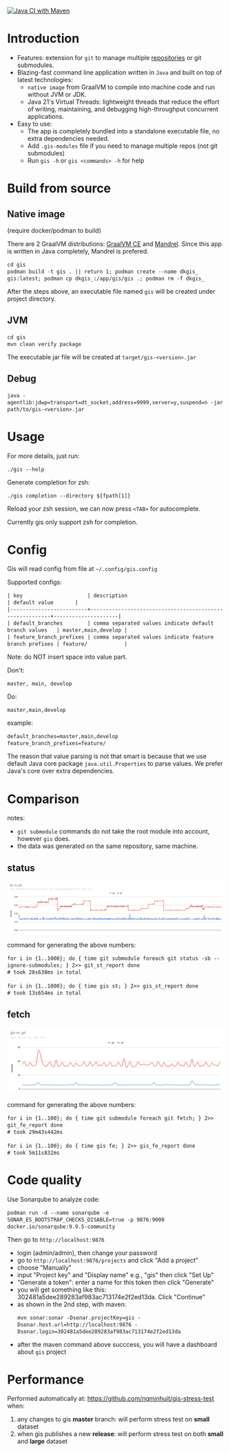 [![Java CI with Maven](https://github.com/nqminhuit/gis/actions/workflows/maven.yml/badge.svg?branch=master)](https://github.com/nqminhuit/gis/actions/workflows/maven.yml)

# Introduction
- Features: extension for `git` to manage multiple [repositories](https://github.com/nqminhuit/gis/issues/14) or git submodules.
- Blazing-fast command line application written in `Java` and built on top of latest technologies:
    - `native image` from GraalVM to compile into machine code and run without JVM or JDK.
    - Java 21's Virtual Threads: lightweight threads that reduce the effort of writing, maintaining, and debugging high-throughput concurrent applications.
- Easy to use:
    - The app is completely bundled into a standalone executable file, no extra dependencies needed.
    - Add `.gis-modules` file if you need to manage multiple repos (not git submodules)
    - Run `gis -h` or `gis <commands> -h` for help

# Build from source

## Native image
(require docker/podman to build)

There are 2 GraalVM distributions: [GraalVM CE](https://www.graalvm.org/22.0/docs/getting-started/) and [Mandrel](https://developers.redhat.com/blog/2021/04/14/mandrel-a-specialized-distribution-of-graalvm-for-quarkus). Since this app is written in Java completely, Mandrel is prefered.

```shell script
cd gis
podman build -t gis . || return 1; podman create --name dkgis_ gis:latest; podman cp dkgis_:/app/gis/gis .; podman rm -f dkgis_
```
After the steps above, an executable file named `gis` will be created under project directory.

## JVM

```shell script
cd gis
mvn clean verify package
```
The executable jar file will be created at `target/gis-<version>.jar`

## Debug

```
java -agentlib:jdwp=transport=dt_socket,address=9999,server=y,suspend=n -jar path/to/gis-<version>.jar
```

# Usage

For more details, just run:
```shell script
./gis --help
```

Generate completion for zsh:
```
./gis completion --directory ${fpath[1]}
```
Reload your zsh session, we can now press `<TAB>` for autocomplete.

Currently gis only support zsh for completion.

# Config

Gis will read config from file at `~/.config/gis.config`

Supported configs:
```
| key                     | description                                             | default value       |
|-------------------------+---------------------------------------------------------+---------------------|
| default_branches        | comma separated values indicate default branch values   | master,main,develop |
| feature_branch_prefixes | comma separated values indicate feature branch prefixes | feature/            |
```

Note: do NOT insert space into value part.

Don't:
```
master, main, develop
```

Do:
```
master,main,develop
```

example:
```
default_branches=master,main,develop
feature_branch_prefixes=feature/
```

The reason that value parsing is not that smart is because that we use default Java core package `java.util.Properties` to parse values. We prefer Java's core over extra dependencies.


# Comparison

notes:
- `git submodule` commands do not take the root module into account, however `gis` does.
- the data was generated on the same repository, same machine.

## status

![status: git vs gis](assets/git_vs_gis.svg)

command for generating the above numbers:
```shell script
for i in {1..1000}; do { time git submodule foreach git status -sb --ignore-submodules; } 2>> git_st_report done
# took 28s638ms in total

for i in {1..1000}; do { time gis st; } 2>> gis_st_report done
# took 13s654ms in total
```

## fetch

![fetch: git vs gis](assets/fetch_git_vs_gis.svg)

command for generating the above numbers:
```shell script
for i in {1..100}; do { time git submodule foreach git fetch; } 2>> git_fe_report done
# took 29m43s442ms

for i in {1..100}; do { time gis fe; } 2>> gis_fe_report done
# took 5m11s832ms
```

# Code quality

Use Sonarqube to analyze code:
```shell script
podman run -d --name sonarqube -e SONAR_ES_BOOTSTRAP_CHECKS_DISABLE=true -p 9876:9000 docker.io/sonarqube:9.9.5-community
```

Then go to `http://localhost:9876`
- login (admin/admin), then change your password
- go to `http://localhost:9876/projects` and click "Add a project"
- choose "Manually"
- input "Project key" and "Display name" e.g., "gis" then click "Set Up"
- "Generate a token": enter a name for this token then click "Generate"
- you will get something like this: 302481a5dee289283af983ac713174e2f2ed13da. Click "Continue"
- as shown in the 2nd step, with maven:
    ```shell script
    mvn sonar:sonar -Dsonar.projectKey=gis -Dsonar.host.url=http://localhost:9876 -Dsonar.login=302481a5dee289283af983ac713174e2f2ed13da
    ```
- after the maven command above succcess, you will have a dashboard about `gis` project

# Performance

Performed automatically at: https://github.com/nqminhuit/gis-stress-test when: 

1. any changes to gis **master** branch: will perform stress test on **small** dataset
2. when gis publishes a new **release**: will perform stress test on both **small** and **large** dataset
